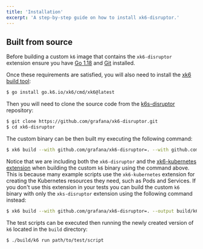 ```yaml
---
title: 'Installation'
excerpt: 'A step-by-step guide on how to install xk6-disruptor.'
---
```


## Built from source

Before building a custom `k6` image that contains the `xk6-disruptor` extension ensure you have [Go 1.18](https://golang.org/doc/install) and [Git](https://git-scm.com/) installed.

Once these requirements are satisfied, you will also need to install the [xk6 build tool](https://github.com/grafana/xk6#command-usage):
```bash
$ go install go.k6.io/xk6/cmd/xk6@latest
```

Then you will need to clone the source code from the [k6s-disruptor](https://github.com/grafana/xk6-disruptor) repository:
```bash
$ git clone https://github.com/grafana/xk6-disruptor.git
$ cd xk6-disruptor
```

The custom binary can be then built my executing the following command:
```bash
$ xk6 build --with github.com/grafana/xk6-disruptor=. --with github.com/grafana/xk6-kubernetes --output build/k6
```

Notice that we are including both the `xk6-disruptor` and the [xk6-kubernetes extension](https://github.com/grafana/xk6-kubernetes) when building the custom `k6` binary using the command above. This is because many example scripts use the `xk6-kubernetes` extension for creating the Kubernetes resources they need, such as Pods and Services. If you don't use this extension in your tests you can build the custom `k6` binary with only the `xks-disruptor` extension using the following command instead:

```bash
$ xk6 build --with github.com/grafana/xk6-disruptor=. --output build/k6
```

The test scripts can be executed then running the newly created version of `k6` located in the `build` directory:

```bash
$ ./build/k6 run path/to/test/script
```
